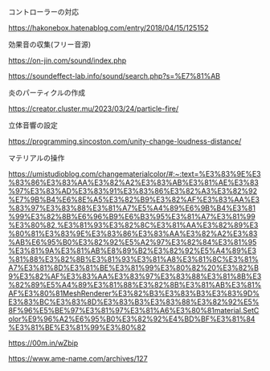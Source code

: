 コントローラーの対応

https://hakonebox.hatenablog.com/entry/2018/04/15/125152


効果音の収集(フリー音源)

https://on-jin.com/sound/index.php

https://soundeffect-lab.info/sound/search.php?s=%E7%81%AB



炎のパーティクルの作成

https://creator.cluster.mu/2023/03/24/particle-fire/



立体音響の設定

https://programming.sincoston.com/unity-change-loudness-distance/

マテリアルの操作

https://umistudioblog.com/changematerialcolor/#:~:text=%E3%83%9E%E3%83%86%E3%83%AA%E3%82%A2%E3%83%AB%E3%81%AE%E3%83%97%E3%83%AD%E3%83%91%E3%83%86%E3%82%A3%E3%82%92%E7%9B%B4%E6%8E%A5%E3%82%B9%E3%82%AF%E3%83%AA%E3%83%97%E3%83%88%E3%81%A7%E5%A4%89%E6%9B%B4%E3%81%99%E3%82%8B%E6%96%B9%E6%B3%95%E3%81%A7%E3%81%99%E3%80%82,%E3%81%93%E3%82%8C%E3%81%AA%E3%82%89%E3%80%81%E3%83%9E%E3%83%86%E3%83%AA%E3%82%A2%E3%83%AB%E6%95%B0%E3%82%92%E5%A2%97%E3%82%84%E3%81%95%E3%81%9A%E3%81%AB%E8%89%B2%E3%82%92%E5%A4%89%E3%81%88%E3%82%8B%E3%81%93%E3%81%A8%E3%81%8C%E3%81%A7%E3%81%8D%E3%81%BE%E3%81%99%E3%80%82%20%E3%82%B9%E3%82%AF%E3%83%AA%E3%83%97%E3%83%88%E3%81%8B%E3%82%89%E5%A4%89%E3%81%88%E3%82%8B%E3%81%AB%E3%81%AF%E3%80%81MeshRenderer%E3%82%B3%E3%83%B3%E3%83%9D%E3%83%BC%E3%83%8D%E3%83%B3%E3%83%88%E3%82%92%E5%8F%96%E5%BE%97%E3%81%97%E3%81%A6%E3%80%81material.SetColor%E9%96%A2%E6%95%B0%E3%82%92%E4%BD%BF%E3%81%84%E3%81%BE%E3%81%99%E3%80%82

https://00m.in/wZbip

https://www.ame-name.com/archives/127
